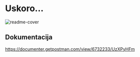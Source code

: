 # Uskoro...
![readme-cover](https://user-images.githubusercontent.com/18018664/180836063-f2b9337b-e4e9-4bdb-ac11-65190401e2e4.png)

## Dokumentacija
https://documenter.getpostman.com/view/6732233/UzXPyHFm
